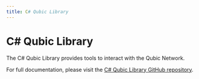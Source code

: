 ```yaml
---
title: C# Qubic Library
---
```


# C# Qubic Library

The C# Qubic Library provides tools to interact with the Qubic Network.

For full documentation, please visit the [C# Qubic Library GitHub repository](https://github.com/qubic/qubic-csharp).


